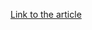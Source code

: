 [Link to the article](https://blueliv.com/cyber-security-and-cyber-threat-intelligence-blog-blueliv/research/playing-with-guloader-anti-vm-techniques-malware/)
